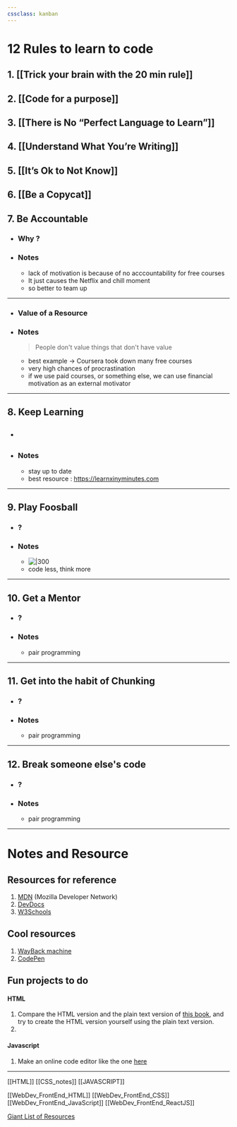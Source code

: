 ```yaml
---
cssclass: kanban
---
```

# 12 Rules to learn to code
## 1. [[Trick your brain with the 20 min rule]]
## 2. [[Code for a purpose]]
## 3. [[There is No “Perfect Language to Learn”]]
## 4. [[Understand What You’re Writing]]
## 5. [[It’s Ok to Not Know]]
## 6. [[Be a Copycat]]
## 7. Be Accountable
- ### Why ?
- ### Notes
  - lack of motivation is because of no acccountability for free courses
  - It just causes the <span class=yellow>Netflix and chill</span> moment
  - so better to team up

***
- ### Value of a Resource
- ### Notes
  > People don't value things that don't have value
  - best example -> Coursera took down many free courses
  - very high chances of procrastination
  - if we use paid courses, or something else, we can use financial motivation as an external motivator

---
## 8. Keep Learning
- ## 
- ### Notes
  - stay up to date
  - best resource : https://learnxinyminutes.com

---
## 9. Play Foosball
- ### ?
- ### Notes
  - ![|300](https://i.imgur.com/fRHZmdO.png)
  - code less, think more

---
## 10. Get a Mentor
- ### ?
- ### Notes
  - pair programming

---
## 11. Get into the habit of Chunking
- ### ?
- ### Notes
  - pair programming

---
## 12. Break someone else's code
- ### ?
- ### Notes
  - pair programming

---
# Notes and Resource

## Resources for reference
1. [MDN](https://developer.mozilla.org/en-US/) (Mozilla Developer Network)
2. [DevDocs](https://devdocs.io/)
3. [W3Schools](https://www.w3schools.com/)

## Cool resources
1. [WayBack machine](https://archive.org/web/)
2. [CodePen](https://codepen.io)

## Fun projects to do
#### HTML
1. Compare the HTML version and the plain text version of [this book](https://gutenberg.org/ebooks/1661), and try to create the HTML version yourself using the plain text version.
2. 

#### Javascript 
1. Make an online code editor like the one [here](https://www.codepen.io)


---

[[HTML]]
[[CSS_notes]]
[[JAVASCRIPT]]

[[WebDev_FrontEnd_HTML]]
[[WebDev_FrontEnd_CSS]]
[[WebDev_FrontEnd_JavaScript]]
[[WebDev_FrontEnd_ReactJS]]

[Giant List of Resources](https://www.appbrewery.co/p/web-development-course-resources/)





